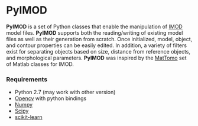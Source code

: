 [opencv]: http://opencv.org/
[numpy]: http://www.numpy.org/
[scipy]: https://www.scipy.org/
[scikit]: http://scikit-learn.org/stable/
# PyIMOD
**PyIMOD** is a set of Python classes that enable the manipulation of [IMOD](http://bio3d.colorado.edu/imod/) model files. **PyIMOD** supports both the reading/writing of existing model files as well as their generation from scratch. Once initialized, model, object, and contour properties can be easily edited. In addition, a variety of filters exist for separating objects based on size, distance from reference objects, and morphological parameters. **PyIMOD** was inspired by the [MatTomo](http://bio3d.colorado.edu/imod/matlab.html) set of Matlab classes for IMOD.

### Requirements

* Python 2.7 (may work with other version)
* [Opencv][opencv] with python bindings
* [Numpy][numpy]
* [Scipy][scipy]
* [scikit-learn][scikit]
